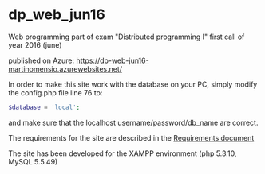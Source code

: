 # dp_web_jun16
Web programming part of exam "Distributed programming I" first call of year 2016 (june)

published on Azure:
https://dp-web-jun16-martinomensio.azurewebsites.net/

In order to make this site work with the database on your PC, simply modify the config.php file line 76 to:
```php
$database = 'local';
```
and make sure that the localhost username/password/db_name are correct.

The requirements for the site are described in the [Requirements document](https://github.com/MartinoMensio/dp_web_jun16/blob/master/dp_web_jun16.pdf)

The site has been developed for the XAMPP environment (php 5.3.10, MySQL 5.5.49)
